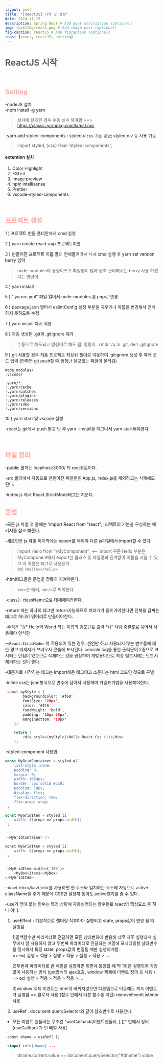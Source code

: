 ```yaml
---
layout: post
title: "[ReactJS] 시작 및 설정"
date: 2024-11-15
description: Spring Boot # Add post description (optional)
img: /postImg/react.png # Add image post (optional)
fig-caption: reactJS # Add figcaption (optional)
tags: [react, reactJS, setting]
---
```

# <span style="color:#616161; font-weight:bold;">ReactJS 시작</span>

<br />

## <span style="color:#ffa59c; font-weight:bold;">Setting</span>
-nodeJS 설치   
-npm install -g yarn   

> 설치에 실패한 경우 수동 설치 해야함 ==>  https://classic.yarnpkg.com/latest.msi   

-yarn add styled-components : styled.ul` css 기본 문법 `; styled.div 등 사용 가능   
> import styled, {css} from 'styled-components';

#### extention 설치

1) Color Highlight   
2) ESLint   
3) Image preview   
4) npm Intellisense   
5) Prettier   
6) vscode-styled-components   

<br />

## <span style="color:#ffa59c; font-weight:bold;">프로젝트 생성<span>

1 ) 프로젝트 만들 폴더안에서 cmd 실행    

2 ) yarn create react-app 프로젝트이름   

3 ) 만들어진 프로젝트 이름 폴더 안에들어가서 다시 cmd 실행 후 yarn set version berry 입력   

> node-modules의 용량이크고 파일양이 많아 압축 관리해주는 berry 사용 하겠다는 명령어   

4 ) yarn install   

5 ) ".yarnrc.yml" 파일 열어서 node-modules 를 pnp로 변경   

6 ) package.json 열어서 eslintConfig 설정 부분을 지우거나 이름을 변경해서 인식하지 못하도록 수정   

7 ) yarn install 다시 적용   

8 ) 자동 생성된 .git과 .gitignore 제거 

> 수동으로 해도되고 명령어로 해도 됨. 명령어 : rmdir /q /s .git, derl .gitignore   

9 ) git 사용할 경우 처음 프로젝트 최상위 폴더로 이동하여 .gitignore 생성 후 아래 코드 입력 (안하면 git push할 때 엄청난 쓸모없는 파일이 올라감)   

```
node_modules/
.vscode/

.yarn/*
!.yarn/cache
!.yarn/patches
!.yarn/plugins
!.yarn/releases
!.yarn/sdks
!.yarn/versions
```

10 ) yarn start 및 vscode 실행   

-react는 git에서 push 받고 난 후 yarn -install을 하고나서 yarn start해야한다.   

<br />

## <span style="color:#ffa59c; font-weight:bold;">파일 정리<span>

-public 폴더는 localhost:3000/ 의 root경로이다.   

-src 폴더에서 자동으로 만들어진 파일들을 App.js, index.js를 제외하고는 삭제해도 된다.   

-index.js 에서 React.StrictMode태그는 지운다.   


## <span style="color:#ffa59c; font-weight:bold;">문법<span>

-모든 js 파일 첫 줄에는 'import React from "react";' 리액트의 기본을 구성하는 패키지를 참조 해준다.    

-새로만든 js 파일 마지막에는 export를 해줘야 다른 js파일에서 import할 수 있다.   

> import Hello from "/MyComponent"; <-- import 구문 Hello 부분은 MyComponent에서 export한 클래스 및 파일명과 관계없이 이름을 지을 수 있고 이 이름은 태그로 사용된다.<br/> ex) ```<hello></hello>```

-html태그들은 문법을 정확히 지켜야한다.   
> ```<br>```은 에러, ```<br/>```로 써야한다.   

-class는 className으로 대체해야만한다.   

-return 에는 하나의 태그만 return가능하므로 여러개가 들어가야한다면 전체를 감싸는 태그로 하나의 덩어리로 만들어야한다.   

-주석은 "{/* Hello와 World 라는 이름의 컴포넌트 출력 */}" 처럼 중괄호로 묶어서 사용해야 인식함   

-```<React.StricMode>``` 이 적용되어 있는 경우, 선언만 하고 사용되지 않는 변수들에 대한 경고 메세지가 브라우저 콘솔에 표시된다. console.log를 통한 출력문이 2중으로 표시되는 단점이 있으므로 삭제하는 것을 권장하며 개발용이므로 최종 빌드시에는 반드시 제거하는 것이 좋다.

-대문자로 시작하는 태그는 import해온 태그이고 소문자는 html 코드인 것으로 구별   

-inline css는 json형식으로 변수에 담아서 사용하며 카멜표기법을 사용해야한다.   

```java
 const myStyle = {
        backgroundColor: '#f60',
        fontSize: '20px',
        color: '#0f6',
        fontWeight: 'bold',
        padding: '10px 25px',
        marginBottom: '10px'
    };

    return ( 
        <div style={myStyle}>Hello React Css (1)</div>
    );
```
-styled-component 사용법

```javascript
const MyGridContainer = styled.ul`
    list-style :none;
    padding: 0;
    margin: 0;
    width: 1024px;
    border: 5px solid #cc0;
    padding: 10px;
    display: flex;
    flex-direction: row;
    flex-wrap: wrap;
`;

const MyGridItem = styled.li`
    width: ${props => props.width};
`;


 <MyGridContainer />
```


```javascript
const MyGridItem = styled.li`
    width: ${props => props.width};
`;


 <MyGridItem width={'30%'}>
    <MyBox>Item1</MyBox>
</MyGridItem>
```
-```<NavLink></NavLink>```를 사용하면 현 주소와 일치하는 요소에 자동으로 active className을 주기 때문에 CSS만 설정해 놓아도 active효과를 줄 수 있다.   

-use가 앞에 붙는 함수는 특정 상황에 자동실행되는 함수들로 react의 핵심요소 중 하나 이다.   

1) useEffect :  기본적으로 렌더링 직후마다 실행되고 state, props값이 변경 될 때 실행됨   

    1)콜백함수만 파라미터로 전달하면 모든 상태변화에 반응해 너무 자주 실행되서 실무에서 잘 사용하지 않고 두번째 파라미터로 전달되는 배열에 모니터링할 상태변수를 명시해서 특정 state, props값이 변결될 때만 실행하게함.   
    => ex) 실행 > 적용 > 실행 > 적용 > 실행 > 적용 > ...

    2)두번째 파라미터로 빈 배열을 설정하면 화면에 등장할 때 딱 1회만 실행되어 가장 많이 사용하는 방식 (get방식의 ajax호출, window 객체에 이벤트 정의 등 사용 )   
    => ex) 실행 > 적용 > 적용 > 적용 > ...

    3)window 객체 이벤트는 html이 바뀌지않으면 다른탭으로 이동해도 계속 이벤트가 실행됨 => 클로저 사용 (함수 안에서 다른 함수를 리턴) removeEventListener 사용   

2) useRef : document.querySelector와 같이 참조변수로 사용한다.   

- 모든 이벤트 핸들러는 무조건 "useCallback(이벤트핸들러, [ ])" 안에서 정의 (useCallback과 빈 배열 사용)   


```html
 const dname = useRef( );

 <input ref={dname} ... 
```

> dname.current.value == document.querySelector("#dname").value

